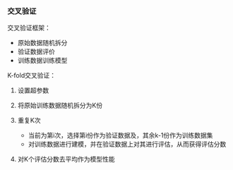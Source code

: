 ### 交叉验证

交叉验证框架：

- 原始数据随机拆分
- 验证数据评价
- 训练数据训练模型

K-fold交叉验证：

1. 设置超参数

2. 将原始训练数据随机拆分为K份

3. 重复K次

   - 当前为第i次，选择第i份作为验证数据及，其余k-1份作为训练数据集
   - 对训练数据进行建模，并在验证数据上对其进行评估，从而获得评估分数

4. 对K个评估分数去平均作为模型性能

   